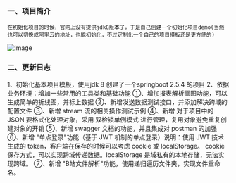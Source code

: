 
### 一、项目简介
    在初始化项目的时候，官网上没有提供jdk8版本了，于是自己创建一个初始化项目demo(当然也可以切换成阿里云的地址，也能初始化，不过定制化一个自己的项目模板还是更方便的)
![image](https://github.com/user-attachments/assets/9fd88121-fd79-4a6d-88a4-6ec6a20b455c)

### 二、更新日志

1、初始化基本项目模板，使用jdk 8 创建了一个springboot 2.5.4 的项目
2、依据业务环境：增加一些常用的工具类和基础功能
    ①、增加报表解析画图功能，可以生成简单的折线图，并标上数据
    ②、新增发送数据测试接口，并添加解决跨域的配置文件
    ③、新增 stream 流的相关操作测试示例
    ④、新增 对于项目中的 JSON 要格式化处理对象，采用 双检锁单例模式 进行管理，复用对象避免重复创建对象的开销
    ⑤、新增 swagger 文档的功能，并且集成对 postman 的加强
    ⑥、新增 "单点登录"功能（基于 JWT 机制的单点登录）说明：使用 JWT 技术生成的 token，客户端在保存的时候可以考虑 cookie 或 localStorage。
  cookie 保存方式，可以实现跨域传递数据。localStorage 是域私有的本地存储，无法实现跨域。
    ⑦、新增 "B站文件解析"功能，使用递归遍历文件夹，实现文件重命名。
    
